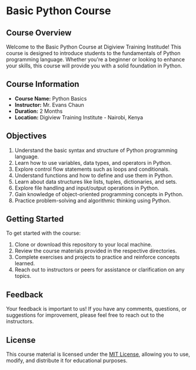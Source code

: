# Basic Python Course

## Course Overview

Welcome to the Basic Python Course at Digiview Training Institude! This course is designed to introduce students to the fundamentals of Python programming language. Whether you're a beginner or looking to enhance your skills, this course will provide you with a solid foundation in Python.
## Course Information

- **Course Name:** Python Basics
- **Instructor:** Mr. Evans Chaun
- **Duration:** 2 Months
- **Location:** Digiview Training Institute - Nairobi, Kenya

## Objectives

1. Understand the basic syntax and structure of Python programming language.
2. Learn how to use variables, data types, and operators in Python.
3. Explore control flow statements such as loops and conditionals.
4. Understand functions and how to define and use them in Python.
5. Learn about data structures like lists, tuples, dictionaries, and sets.
6. Explore file handling and input/output operations in Python.
7. Gain knowledge of object-oriented programming concepts in Python.
8. Practice problem-solving and algorithmic thinking using Python.

## Getting Started

To get started with the course:

1. Clone or download this repository to your local machine.
2. Review the course materials provided in the respective directories.
3. Complete exercises and projects to practice and reinforce concepts learned.
4. Reach out to instructors or peers for assistance or clarification on any topics.

## Feedback

Your feedback is important to us! If you have any comments, questions, or suggestions for improvement, please feel free to reach out to the instructors.

## License

This course material is licensed under the [MIT License](LICENSE), allowing you to use, modify, and distribute it for educational purposes.
